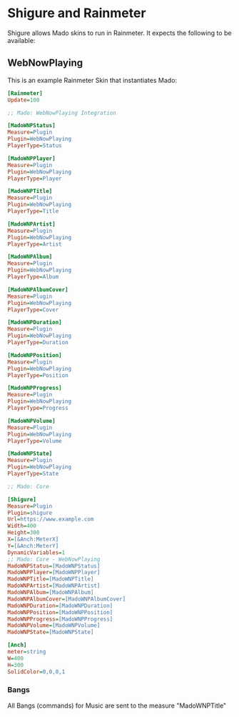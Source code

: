 # Shigure and Rainmeter

Shigure allows Mado skins to run in Rainmeter.
It expects the following to be available:

## WebNowPlaying

This is an example Rainmeter Skin that instantiates Mado:

```ini
[Rainmeter]
Update=100

;; Mado: WebNowPlaying Integration

[MadoWNPStatus]
Measure=Plugin
Plugin=WebNowPlaying
PlayerType=Status

[MadoWNPPlayer]
Measure=Plugin
Plugin=WebNowPlaying
PlayerType=Player

[MadoWNPTitle]
Measure=Plugin
Plugin=WebNowPlaying
PlayerType=Title

[MadoWNPArtist]
Measure=Plugin
Plugin=WebNowPlaying
PlayerType=Artist

[MadoWNPAlbum]
Measure=Plugin
Plugin=WebNowPlaying
PlayerType=Album

[MadoWNPAlbumCover]
Measure=Plugin
Plugin=WebNowPlaying
PlayerType=Cover

[MadoWNPDuration]
Measure=Plugin
Plugin=WebNowPlaying
PlayerType=Duration

[MadoWNPPosition]
Measure=Plugin
Plugin=WebNowPlaying
PlayerType=Position

[MadoWNPProgress]
Measure=Plugin
Plugin=WebNowPlaying
PlayerType=Progress

[MadoWNPVolume]
Measure=Plugin
Plugin=WebNowPlaying
PlayerType=Volume

[MadoWNPState]
Measure=Plugin
Plugin=WebNowPlaying
PlayerType=State

;; Mado: Core

[Shigure]
Measure=Plugin
Plugin=shigure
Url=https://www.example.com
Width=400
Height=300
X=[&Anch:MeterX]
Y=[&Anch:MeterY]
DynamicVariables=1
;; Mado: Core - WebNowPlaying
MadoWNPStatus=[MadoWNPStatus]
MadoWNPPlayer=[MadoWNPPlayer]
MadoWNPTitle=[MadoWNPTitle]
MadoWNPArtist=[MadoWNPArtist]
MadoWNPAlbum=[MadoWNPAlbum]
MadoWNPAlbumCover=[MadoWNPAlbumCover]
MadoWNPDuration=[MadoWNPDuration]
MadoWNPPosition=[MadoWNPPosition]
MadoWNPProgress=[MadoWNPProgress]
MadoWNPVolume=[MadoWNPVolume]
MadoWNPState=[MadoWNPState]

[Anch]
meter=string
W=400
H=300
SolidColor=0,0,0,1

```

### Bangs

All Bangs (commands) for Music are sent to the measure "MadoWNPTitle"
